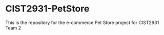 # CIST2931-PetStore

This is the repository for the e-commerce Pet Store project for CIST2931 Team 2
